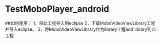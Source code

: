 TestMoboPlayer_android
======================
##如何使用：
  1，将此工程导入到eclipse
  2，下载MoboVideoViewLibrary工程并导入eclipse。
  3，将MoboVideoViewLibrary作为library工程add library到此工程
